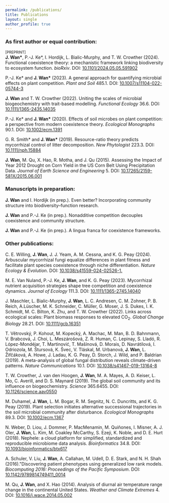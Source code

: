 ```yaml
---
permalink: /publications/
title: Publications
layout: single
author_profile: true
---
```

### As first author or equal contribution:

<small>[PREPRINT]</small><br />
**J. Wan\***, P.-J. Ke*, I. Hordijk, L. Bialic-Murphy, and T. W. Crowther (2024). Functional coexistence theory: a mechanistic framework linking biodiversity to ecosystem function. _bioRxiv_. 
DOI: <a href="https://doi.org/10.1101/2024.05.05.591902">10.1101/2024.05.05.591902<i class="fa fa-fw fa-link" aria-hidden="true"></i></a>

P.-J. Ke* and **J. Wan\*** (2023). A general approach for quantifying microbial effects on plant competition. _Plant and Soil_ 485.1. 
DOI: <a href="https://doi.org/10.1007/s11104-022-05744-3">10.1007/s11104-022-05744-3<i class="fa fa-fw fa-link" aria-hidden="true"></i></a>

**J. Wan** and T. W. Crowther (2022). Uniting the scales of microbial biogeochemistry with trait-based modelling. _Functional Ecology_ 36.6. 
DOI: <a href="https://doi.org/10.1111/1365-2435.14035">10.1111/1365-2435.14035<i class="fa fa-fw fa-link" aria-hidden="true"></i></a>

P.-J. Ke* and **J. Wan\*** (2020). Effects of soil microbes on plant competition: a perspective from modern coexistence theory. _Ecological Monographs_ 90.1. 
DOI: <a href="https://doi.org/10.1002/ecm.1391">10.1002/ecm.1391<i class="fa fa-fw fa-link" aria-hidden="true"></i></a>

G. R. Smith* and **J. Wan\*** (2019). Resource-ratio theory predicts mycorrhizal control of litter decomposition. _New Phytologist_ 223.3. 
DOI: <a href="https://doi.org/10.1111/nph.15884">10.1111/nph.15884<i class="fa fa-fw fa-link" aria-hidden="true"></i></a>

**J. Wan**, M. Qu, X. Hao, R. Motha, and J. Qu (2015). Assessing the Impact of Year 2012 Drought on Corn Yield in the US Corn Belt Using Precipitation Data. _Journal of Earth Science and Engineering_ 5. 
DOI: <a href="https://doi.org/10.17265/2159-581X/2015.06.001">10.17265/2159-581X/2015.06.001<i class="fa fa-fw fa-link" aria-hidden="true"></i></a>


### Manuscripts in preparation:

**J. Wan** and I. Hordijk (in prep.). Even better? Incorporating community structure into
biodiversity–function research.

**J. Wan** and P.-J. Ke (in prep.). Nonadditive competition decouples coexistence and community structure.

**J. Wan** and P.-J. Ke (in prep.). A lingua franca for coexistence frameworks.


### Other publications:

C. E. Willing, **J. Wan**, J. J. Yeam, A. M. Cessna, and K. G. Peay (2024). Arbuscular mycorrhizal fungi equalize differences in plant fitness and facilitate plant species coexistence through niche differentiation. _Nature Ecology & Evolution_. DOI: <a href="https://doi.org/10.1038/s41559-024-02526-1">10.1038/s41559-024-02526-1.<i class="fa fa-fw fa-link" aria-hidden="true"></i></a>

M. E. Van Nuland, P.-J. Ke, **J. Wan**, and K. G. Peay (2023). Mycorrhizal nutrient acquisition strategies shape tree competition and coexistence dynamics. _Journal of Ecology_ 111.3. 
DOI: <a href="https://doi.org/10.1111/1365-2745.14040">10.1111/1365-2745.14040<i class="fa fa-fw fa-link" aria-hidden="true"></i></a>

J. Maschler, L. Bialic-Murphy, **J. Wan**, L. C. Andresen, C. M. Zohner, P. B. Reich, A.Lüscher, M. K. Schneider, C. Müller, G. Moser, J. S. Dukes, I. K. Schmidt, M. C. Bilton, K. Zhu, and T. W. Crowther (2022). Links across ecological scales: Plant biomass responses to elevated CO<sub>2</sub>. _Global Change Biology_ 28.21. 
DOI: <a href="https://doi.org/10.1111/gcb.16351">10.1111/gcb.16351<i class="fa fa-fw fa-link" aria-hidden="true"></i></a>

T. Větrovský, P. Kohout, M. Kopecký, A. Machac, M. Man, B. D. Bahnmann, V. Brabcová, J. Choi, L. Meszárošová, Z. R. Human, C. Lepinay, S. Lladó, R. López-Mondéjar, T. Martinović, T. Mašı́nová, D. Morais, D. Navrátilová, I. Odriozola, M. Štursová, K. Švec, V. Tláskal, M. Urbanová, **J. Wan**, L. Žifčáková, A. Howe, J. Ladau, K. G. Peay, D. Storch, J. Wild, and P. Baldrian (2019). A meta-analysis of global fungal distribution reveals climate-driven patterns. _Nature Communications_ 10.1. 
DOI: <a href="https://doi.org/10.1038/s41467-019-13164-8">10.1038/s41467-019-13164-8<i class="fa fa-fw fa-link" aria-hidden="true"></i></a>

T. W. Crowther, J. van den Hoogen, **J. Wan**, M. A. Mayes, A. D. Keiser, L. Mo, C. Averill, and D. S. Maynard (2019). The global soil community and its influence on biogeochemistry. _Science_ 365.6455. 
DOI: <a href="https://doi.org/10.1126/science.aav0550">10.1126/science.aav0550<i class="fa fa-fw fa-link" aria-hidden="true"></i></a>

M. Duhamel, **J. Wan**, L. M. Bogar, R. M. Segnitz, N. C. Duncritts, and K. G. Peay (2019). Plant selection initiates alternative successional trajectories in the soil microbial community after disturbance. _Ecological Monographs_ 89.3. 
DOI: <a href="https://doi.org/10.1002/ecm.1367">10.1002/ecm.1367<i class="fa fa-fw fa-link" aria-hidden="true"></i></a>

N. Weber, D. Liou, J. Dommer, P. MacMenamin, M. Quiñones, I. Misner, A. J. Oler, **J. Wan**, L. Kim, M. Coakley McCarthy, S. Ezeji, K. Noble, and D. E. Hurt (2018). Nephele: a cloud platform for simplified, standardized and reproducible microbiome data analysis. _Bioinformatics_ 34.8. 
DOI: <a href="https://doi.org/10.1093/bioinformatics/btx617">10.1093/bioinformatics/btx617<i class="fa fa-fw fa-link" aria-hidden="true"></i></a>

A. Schuler, V. Liu, **J. Wan**, A. Callahan, M. Udell, D. E. Stark, and N. H. Shah (2016)."Discovering patient phenotypes using generalized low rank models. _Biocomputing 2016: Proceedings of the Pacific Symposium_. 
DOI: <a href="https://doi.org/10.1142/9789814749411_0014">10.1142/9789814749411_0014<i class="fa fa-fw fa-link" aria-hidden="true"></i></a>

M. Qu, **J. Wan**, and X. Hao (2014). Analysis of diurnal air temperature range change in the continental United States. _Weather and Climate Extremes_ 4. 
DOI: <a href="https://doi.org/10.1016/j.wace.2014.05.002">10.1016/j.wace.2014.05.002<i class="fa fa-fw fa-link" aria-hidden="true"></i></a>
